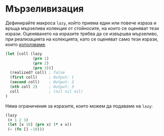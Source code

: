 # Мързеливизация

Дефинирайте макроса `lazy`, който приема един или повече израза и връща
мързелива колекция от стойносите, на които се оценяват тези изрази. Оценяването
на изразите трябва да се извършва мързеливо, при реализацията на колекцията,
като се оценяват само тези изрази, които [използваме](http://fmi.clojure.bg/topics/179).

```clojure
(let [coll (lazy
            (prn 1)
            (prn 2)
            (prn 3))]
  (realized? coll) ; false
  (first coll)     ; Output: 1
  (second coll)    ; Output: 2
  (nth coll 2)     ; Output: 3
  coll             ; (nil nil nil)
)
```

Няма ограничения за изразите, които можем да подаваме на `lazy`:

```clojure
(lazy
 (+ 1 2 3)
 (let [x 10] (prn x) (* x x))
 (- (fn [] -10)))
```
